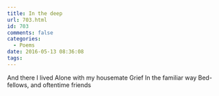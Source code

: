 ```yaml
---
title: In the deep
url: 703.html
id: 703
comments: false
categories:
  - Poems
date: 2016-05-13 08:36:08
tags:
---
```


And there I lived Alone with my housemate Grief In the familiar way Bed-fellows, and oftentime friends